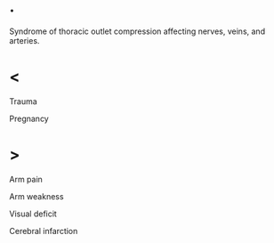 # .

Syndrome of thoracic outlet compression affecting nerves, veins, and arteries.

# <

Trauma

Pregnancy

# >

Arm pain

Arm weakness

Visual deficit

Cerebral infarction
